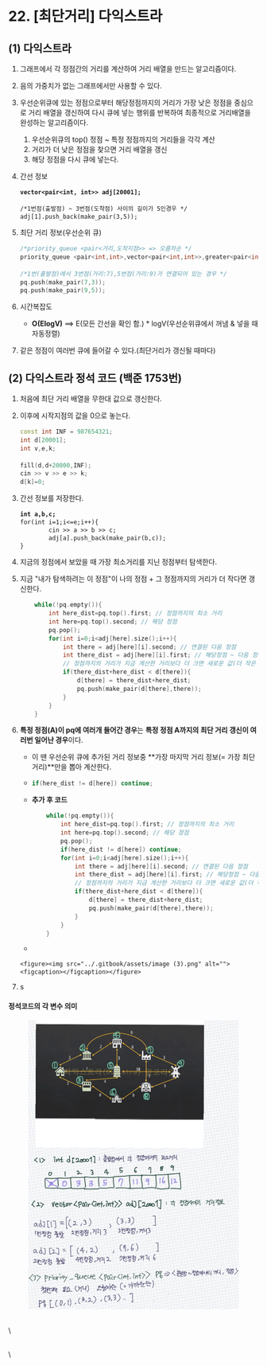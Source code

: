 # 22. \[최단거리] 다익스트라

## (1) 다익스트라

1. 그래프에서 각 정점간의 거리를 계산하여 거리 배열을 만드는 알고리즘이다.
2. 음의 가중치가 없는 그래프에서만 사용할 수 있다.
3. 우선순위큐에 있는 정점으로부터  해당정점까지의 거리가 가장 낮은 정점을 중심으로 거리 배열을 갱신하여 다시 큐에 넣는 행위를 반복하여 최종적으로 거리배열을 완성하는 알고리즘이다.
   1. 우선순위큐의 top() 정점 \~ 특정 정점까지의 거리들을 각각 계산
   2. 거리가 더 낮은 정점을 찾으면 거리 배열을 갱신
   3. 해당 정점을 다시 큐에 넣는다.
4.  간선 정보

    <pre class="language-cpp"><code class="lang-cpp"><strong>vector&#x3C;pair&#x3C;int, int>> adj[20001]; 
    </strong><strong>
    </strong>/*1번점(출발점) ~ 3번점(도착점) 사이의 길이가 5인경우 */
    adj[1].push_back(make_pair(3,5));
    </code></pre>
5.  최단 거리 정보(우선순위 큐)

    ```cpp
    /*priority_queue <pair<거리,도착지점>> => 오름차순 */
    priority_queue <pair<int,int>,vector<pair<int,int>>,greater<pair<int,int>>> pq;

    /*1번(출발점)에서 3번점(거리:7),5번점(거리:9)가 연결되어 있는 경우 */
    pq.push(make_pair(7,3));
    pq.push(make_pair(9,5));
    ```
6. 시간복잡도
   * **O(ElogV)** ==> E(모든 간선을 확인 함.) \* logV(우선순위큐에서 꺼냄 & 넣을 때 자동정렬)
7. 같은 정점이 여러번 큐에 들어갈 수 있다.(최단거리가 갱신될 때마다)

## (2) 다익스트라 정석 코드 (백준 1753번)

1. 처음에 최단 거리 배열을 무한대 값으로 갱신한다.
2.  이후에 시작지점의 값을 0으로 놓는다.

    ```cpp
    const int INF = 987654321;
    int d[20001];
    int v,e,k;

    fill(d,d+20000,INF);
    cin >> v >> e >> k;
    d[k]=0;
    ```
3.  간선 정보를 저장한다.

    <pre class="language-cpp"><code class="lang-cpp"><strong>int a,b,c;
    </strong>for(int i=1;i&#x3C;=e;i++){
            cin >> a >> b >> c;
            adj[a].push_back(make_pair(b,c));
    }
    </code></pre>
4. 지금의 정점에서 보았을 때 가장 최소거리를 지닌 정점부터 탐색한다.
5.  지금 "내가 탐색하려는 이 정점"이 나의 정점 + 그 정점까지의 거리가 더 작다면 갱신한다.

    ```cpp
        while(!pq.empty()){
            int here_dist=pq.top().first; // 정점까지의 최소 거리
            int here=pq.top().second; // 해당 정점
            pq.pop();
            for(int i=0;i<adj[here].size();i++){
                int there = adj[here][i].second; // 연결된 다음 정점
                int there_dist = adj[here][i].first; // 해당정점 ~ 다음 정점까지의 거리
                // 정점까지의 거리가 지금 계산한 거리보다 더 크면 새로운 값(더 작은 값)으로 갱신한다.
                if(there_dist+here_dist < d[there]){
                    d[there] = there_dist+here_dist;
                    pq.push(make_pair(d[there],there));
                }
            }
        }
    ```
6. **특정 정점(A)이 pq에 여러개 들어간 경우**는 **특정 정점 A까지의 최단 거리 갱신이 여러번 일어난 경우**이다.
   * 이 땐 우선순위 큐에 추가된 거리 정보중 **가장 마지막 거리 정보(= 가장 최단 거리)**만을 뽑아 계산한다.
   * ```cpp
     if(here_dist != d[here]) continue;
     ```
   *   **추가 후 코드**

       ```cpp
           while(!pq.empty()){
               int here_dist=pq.top().first; // 정점까지의 최소 거리
               int here=pq.top().second; // 해당 정점
               pq.pop();
               if(here_dist != d[here]) continue;
               for(int i=0;i<adj[here].size();i++){
                   int there = adj[here][i].second; // 연결된 다음 정점
                   int there_dist = adj[here][i].first; // 해당정점 ~ 다음 정점까지의 거리
                   // 정점까지의 거리가 지금 계산한 거리보다 더 크면 새로운 값(더 작은 값)으로 갱신한다.
                   if(there_dist+here_dist < d[there]){
                       d[there] = there_dist+here_dist;
                       pq.push(make_pair(d[there],there));
                   }
               }
           }
       ```
   *

       <figure><img src="../.gitbook/assets/image (3).png" alt=""><figcaption></figcaption></figure>
7. s

#### 정석코드의 각 변수 의미

<figure><img src="../.gitbook/assets/image.png" alt=""><figcaption></figcaption></figure>

\
\


\
\
